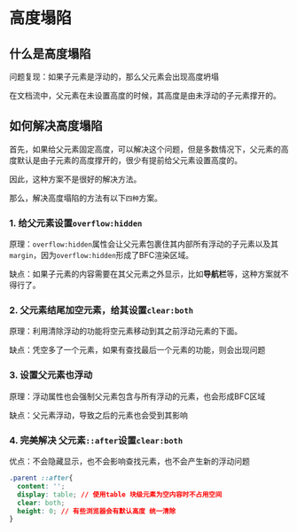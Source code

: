 
# 高度塌陷

## 什么是高度塌陷

问题复现：如果子元素是浮动的，那么父元素会出现高度坍塌

在文档流中，父元素在未设置高度的时候，其高度是由未浮动的子元素撑开的。

## 如何解决高度塌陷

首先，如果给父元素固定高度，可以解决这个问题，但是多数情况下，父元素的高度默认是由子元素的高度撑开的，很少有提前给父元素设置高度的。

因此，这种方案不是很好的解决方法。

那么，解决高度塌陷的方法有以下`四种`方案。

### 1. 给父元素设置`overflow:hidden`

原理：`overflow:hidden`属性会让父元素包裹住其内部所有浮动的子元素以及其`margin`，因为`overflow:hidden`形成了BFC渲染区域。

缺点：如果子元素的内容需要在其父元素之外显示，比如**导航栏**等，这种方案就不得行了。

### 2. 父元素结尾加空元素，给其设置`clear:both`

原理：利用清除浮动的功能将空元素移动到其之前浮动元素的下面。

缺点：凭空多了一个元素，如果有查找最后一个元素的功能，则会出现问题

### 3. 设置父元素也浮动

原理：浮动属性也会强制父元素包含与所有浮动的元素，也会形成BFC区域

缺点：父元素浮动，导致之后的元素也会受到其影响

### 4. 完美解决 父元素`::after`设置`clear:both`

优点：不会隐藏显示，也不会影响查找元素，也不会产生新的浮动问题

```css
.parent ::after{
  content: '';
  display: table; // 使用table 块级元素为空内容时不占用空间
  clear: both;
  height: 0; // 有些浏览器会有默认高度 统一清除
}
```

